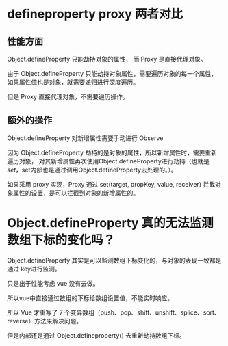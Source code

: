 
# defineproperty proxy 两者对比

## 性能方面

Object.defineProperty 只能劫持对象的属性， 而 Proxy 是直接代理对象。

由于 Object.defineProperty 只能劫持对象属性，需要遍历对象的每一个属性，如果属性值也是对象，就需要递归进行深度遍历。

但是 Proxy 直接代理对象，不需要遍历操作。


## 额外的操作

Object.defineProperty 对新增属性需要手动进行 Observe

因为 Object.defineProperty 劫持的是对象的属性，所以新增属性时，需要重新遍历对象， 对其新增属性再次使用Object.defineProperty进行劫持（也就是$set，$set内部也是通过调用Object.defineProperty去处理的。）。

如果采用 proxy 实现，Proxy 通过 set(target, propKey, value, receiver) 拦截对象属性的设置，是可以拦截到对象的新增属性的。



# Object.defineProperty 真的无法监测数组下标的变化吗？

Object.defineProperty 其实是可以监测数组下标变化的，与对象的表现一致都是通过 key进行监测。

只是出于性能考虑 vue 没有去做。

所以vue中直接通过数组的下标给数组设置值，不能实时响应。

所以 Vue 才重写了 7 个变异数组（push、pop、shift、unshift、splice、sort、reverse）方法来解决问题。

但是内部还是通过 Object.defineproperty() 去重新劫持数组下标。